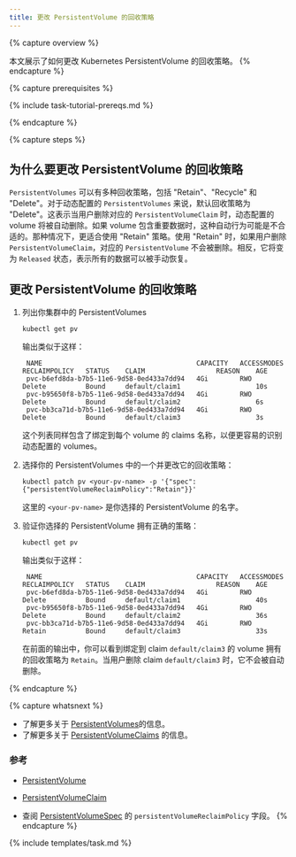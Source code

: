 ```yaml
---
title: 更改 PersistentVolume 的回收策略
---
```



{% capture overview %}

本文展示了如何更改 Kubernetes PersistentVolume 的回收策略。
{% endcapture %}

{% capture prerequisites %}

{% include task-tutorial-prereqs.md %}

{% endcapture %}

{% capture steps %}


## 为什么要更改 PersistentVolume 的回收策略


`PersistentVolumes` 可以有多种回收策略，包括 "Retain"、"Recycle" 和  "Delete"。对于动态配置的 `PersistentVolumes` 来说，默认回收策略为 "Delete"。这表示当用户删除对应的 `PersistentVolumeClaim` 时，动态配置的 volume 将被自动删除。如果 volume 包含重要数据时，这种自动行为可能是不合适的。那种情况下，更适合使用 "Retain" 策略。使用 "Retain" 时，如果用户删除 `PersistentVolumeClaim`，对应的 `PersistentVolume` 不会被删除。相反，它将变为 `Released` 状态，表示所有的数据可以被手动恢复。


## 更改 PersistentVolume 的回收策略


1. 列出你集群中的 PersistentVolumes

       kubectl get pv
       
    输出类似于这样：

        NAME                                       CAPACITY   ACCESSMODES   RECLAIMPOLICY   STATUS    CLAIM                  REASON    AGE
        pvc-b6efd8da-b7b5-11e6-9d58-0ed433a7dd94   4Gi        RWO           Delete          Bound     default/claim1                   10s
        pvc-b95650f8-b7b5-11e6-9d58-0ed433a7dd94   4Gi        RWO           Delete          Bound     default/claim2                   6s
        pvc-bb3ca71d-b7b5-11e6-9d58-0ed433a7dd94   4Gi        RWO           Delete          Bound     default/claim3                   3s


   这个列表同样包含了绑定到每个 volume 的 claims 名称，以便更容易的识别动态配置的 volumes。


2. 选择你的 PersistentVolumes 中的一个并更改它的回收策略：

       kubectl patch pv <your-pv-name> -p '{"spec":{"persistentVolumeReclaimPolicy":"Retain"}}'

    这里的 `<your-pv-name>` 是你选择的 PersistentVolume 的名字。

3. 验证你选择的 PersistentVolume 拥有正确的策略：

       kubectl get pv

    输出类似于这样：

        NAME                                       CAPACITY   ACCESSMODES   RECLAIMPOLICY   STATUS    CLAIM                  REASON    AGE
        pvc-b6efd8da-b7b5-11e6-9d58-0ed433a7dd94   4Gi        RWO           Delete          Bound     default/claim1                   40s
        pvc-b95650f8-b7b5-11e6-9d58-0ed433a7dd94   4Gi        RWO           Delete          Bound     default/claim2                   36s
        pvc-bb3ca71d-b7b5-11e6-9d58-0ed433a7dd94   4Gi        RWO           Retain          Bound     default/claim3                   33s


    在前面的输出中，你可以看到绑定到 claim `default/claim3` 的 volume 拥有的回收策略为 `Retain`。当用户删除 claim `default/claim3` 时，它不会被自动删除。

{% endcapture %}

{% capture whatsnext %}

* 了解更多关于 [PersistentVolumes](/docs/concepts/storage/persistent-volumes/)的信息。
* 了解更多关于 [PersistentVolumeClaims](/docs/user-guide/persistent-volumes/#persistentvolumeclaims) 的信息。


### 参考

* [PersistentVolume](/docs/api-reference/{{page.version}}/#persistentvolume-v1-core)
* [PersistentVolumeClaim](/docs/api-reference/{{page.version}}/#persistentvolumeclaim-v1-core)

* 查阅  [PersistentVolumeSpec](/docs/api-reference/{{page.version}}/#persistentvolumeclaim-v1-core) 的 `persistentVolumeReclaimPolicy` 字段。
{% endcapture %}

{% include templates/task.md %}
